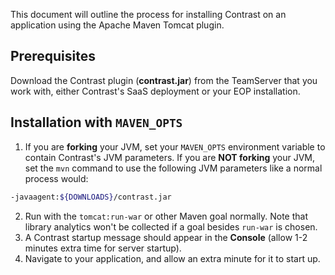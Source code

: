 <!--
title: "Running Contrast on Tomcat with Maven Apache Tomcat Plugin"
description: "Overview of the process for installation of Contrast on an application using the Apache Maven Tomcat plugin"
tags: "java agent installation maven plugin"
-->


This document will outline the process for installing Contrast on an application using the Apache Maven Tomcat plugin.

## Prerequisites

Download the Contrast plugin (**contrast.jar**) from the TeamServer that you work with, either Contrast's SaaS deployment or your EOP installation.

## Installation with ```MAVEN_OPTS```

1. If you are **forking** your JVM, set your ```MAVEN_OPTS``` environment variable to contain Contrast's JVM parameters.
If you are **NOT forking** your JVM, set the ```mvn``` command to use the following JVM parameters like a normal process would:
``` sh
-javaagent:${DOWNLOADS}/contrast.jar
```
2. Run with the ```tomcat:run-war``` or other Maven goal normally. Note that library analytics won't be collected if a goal besides ```run-war``` is chosen.
3. A Contrast startup message should appear in the **Console** (allow 1-2 minutes extra time for server startup).
4. Navigate to your application, and allow an extra minute for it to start up.

